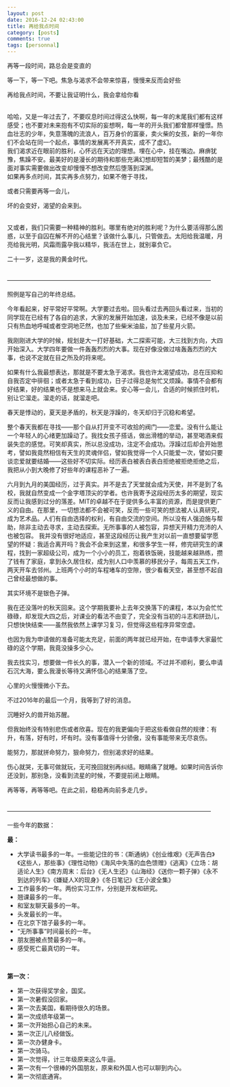 ```yaml
---
layout: post
date: 2016-12-24 02:43:00
title: 再给我点时间
category: [posts]
comments: true
tags: [personnal]
---
```

再等一段时间，路总会是变直的

等一下，等一下吧。焦急与渴求不会带来惊喜，慢慢来反而会好些

再给我点时间，不要让我证明什么，我会拿给你看

<br>
哈哈，又是一年过去了，不要叹息时间过得这么快啊，每一年的末尾我们都有这样感受；也不要对未来抱有不切实际的妄想啊，每一年的开头我们都曾那样憧憬。热血壮志的少年，失意落魄的流浪人，百万身价的富豪，卖火柴的女孩，新的一年你们不会站在同一个起点，事情的发展离不开真实，成不了虚幻。

<br>
我们渴求近在眼前的胜利，心怀远在天边的理想。埋在心中，挂在嘴边。麻痹犹豫，焦躁不安。最美好的是漫长的期待和那些充满幻想却短暂的美梦；最残酷的是面对事实需要做出改变却慢慢不想改变然后堕落到深渊。

<br>
如果再多点时间，其实再多点努力，如果不倦于寻找，

或者只需要再等一会儿，

坏的会变好，渴望的会来到。

<br>
又或者，我们只需要一种精神的胜利。哪里有绝对的胜利呢？为什么要活得那么困惑，以至于自囚在解不开的心结里？该做什么事儿，只管做去。太阳给我温暖，月亮给我光明，风霜雨露孕我以精华，我活在世上，就别辜负它。

二十一岁，这是我的黄金时代。

<br>
——————————————————————————————————

照例是写自己的年终总结。


今年看起来，好平常好平常啊。大学要过去啦。回头看过去再回头看过来，当初的同学现在已经有了各自的追求，大家的发展开始加速，谈及未来，已经不像是以前只有热血地呼喊或者空洞地茫然，也加了些柴米油盐，加了些星月火箭。


我刚刚进大学的时候，规划是大一打好基础，大二探索可能，大三找到方向，大四开始深入。大学四年要做一件轰轰烈烈的大事。现在好像没做过啥轰轰烈烈的大事，也说不定就在目之所及的将来呢。


如果有什么我最想表达，那就是不要太急于渴求。我也许太渴望成功，总在压抑和自我否定中徘徊；或者太急于看到成功，日子过得总是匆忙又烦躁。事情不会都有好结果，好的结果也不是想来马上就会来。安心等一会儿，合适的时候抓住时机，别让它溜走。溜走的话，就溜走吧。


春天是悸动的，夏天是矛盾的，秋天是浮躁的，冬天却归于沉稳和希望。


整个春天我都在寻找——那个自从打开变不可收拾的阀门——恋爱。没有什么能让一个年轻人的心绪更加躁动了。我找女孩子搭话，做出滑稽的举动，甚至喝酒来假装失恋的感觉。可笑却真实，所以总没成功，注定不会成功。浮躁过后却会开始思考，譬如我竟然相信有天生的灵魂伴侣，譬如我觉得一个人只能爱一次，譬如只要谈恋爱就要结婚——这些好不切实际。经历表白被表白表白拒绝被拒绝拒绝之后，我把从小到大晚修了好些年的课程恶补了一遍。


六月到九月的美国经历，过于真实。并不是去了天堂就会成为天使，并不是到了名校，我就自然变成一个金字塔顶尖的学者。也许我寄予这段经历太多的期望，现实反而让我感到过分的落差。MIT的卓越不在于提供多么丰富的资源，而是提供更广义的自由。在那里，一切想法都不会被可笑，反而一些可笑的想法被人认真研究，成为艺术品。人们有自由选择的权利，有自由交流的空间。所以没有人强迫施与帮助，除非主动去寻求，主动去探索。无所事事的人被包容，异想天开精力充沛的人也被包容。
我并没有很好地适应，甚至这段经历让我产生对以前一直想要留学愿望的怀疑：我适合离开吗？我会不会来到这里，和很多学生一样，修完研究生的课程，找到一家超级公司，成为一个小小的员工，抱着铁饭碗，技能越来越熟练，攒了钱有了家庭，拿到永久居住权，成为别人口中羡慕的移民分子，每周五天工作，两天开车去邻州。上班两个小时的车程堵车的空隙，很少看看天空，甚至想不起自己曾经最想做的事。

其实环境不是银色子弹。


我在还没落叶的秋天回来。这个学期我要补上去年交换落下的课程，本以为会忙忙碌碌，却发现大四之后，对课业的看法不由变了，完全没有当初的斗志和拼劲儿，只想快快结束——虽然我依然上课学习复习，但觉得这些程序异常空虚。

也因为我为申请做的准备可能太充足，前面的两年就已经开始，在申请季大家最忙碌的这个学期，我竟没操多少心。

我去找实习，想要做一件长久的事，潜入一个新的领域。不过并不顺利，要么申请石沉大海，要么我漫长等待又满怀信心的结果落了空。


心里的火慢慢微小下去。

不过2016年的最后一个月，我等到了好的消息。

沉睡好久的兽开始苏醒。

但我始终没有特别悲伤或者欣喜。现在的我更偏向于把这些看做自然的规律：有升，有落，好有时，坏有时。没有事值得十分骄傲，没有事能带来无尽哀伤。

能努力，那就拼命努力，狠命努力，但别渴求好的结果。

伤心就哭，无事可做就玩，无可挽回就别再纠结。眼睛痛了就睡。如果时间告诉你还没到，那别急，没看到流星的时候，不要提前闭上眼睛。

再等等，再等等吧。在此之前，稳稳再向前多走几步。

<br>
——————————————————————————————————

一些今年的数据：

<strong>最：</strong>

- 大学读书最多的一年。一些能记住的书：《斯通纳》《创业维艰》《无声告白》《这些人，那些事》《理性动物》《海风中失落的血色馈赠》《逃离》《立场：胡适论人生》《南方周末：后台》《无人生还》《山海经》《送你一颗子弹》《永不到达的列车》《嫌疑人X的现身》《冬日笔记》《王小波全集》
- 工作最多的一年。两份实习工作，分别是开发和研究。
- 翘课最多的一年。
- 和室友聊天最多的一年。
- 头发最长的一年。
- 在北京下馆子最多的一年。
- “无所事事”时间最长的一年。
- 朋友圈被点赞最多的一年。
- 感受死亡最真切的一年。
<br>


<strong>第一次：</strong>

- 第一次获得奖学金，国奖。
- 第一次暑假没回家。
- 第一次去美国，看期待很久的场景。
- 第一次成绩年级第一。
- 第一次开始担心自己的未来。
- 第一次正儿八经做饭。
- 第一次办健身卡。
- 第一次骑马。
- 第一次觉得，计三年级原来这么牛逼。
- 第一次有一个很棒的外国朋友，原来和外国人也可以聊到内心。
- 第一次彻底通宵。
